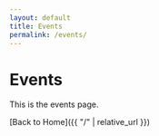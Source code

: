 ```yaml
---
layout: default
title: Events
permalink: /events/
---
```


# Events

This is the events page.  

[Back to Home]({{ "/" | relative_url }})
